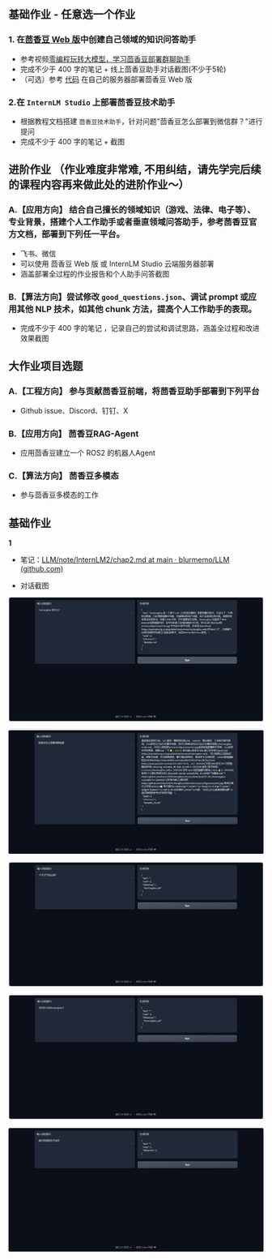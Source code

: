 ## 基础作业 - 任意选一个作业



### 1. 在[茴香豆 Web 版](https://openxlab.org.cn/apps/detail/tpoisonooo/huixiangdou-web)中创建自己领域的知识问答助手

- 参考视频[零编程玩转大模型，学习茴香豆部署群聊助手](https://www.bilibili.com/video/BV1S2421N7mn)
- 完成不少于 400 字的笔记 + 线上茴香豆助手对话截图(不少于5轮)
- （可选）参考 [代码](https://github.com/InternLM/HuixiangDou/tree/main/web) 在自己的服务器部署茴香豆 Web 版

### 2.在 `InternLM Studio` 上部署茴香豆技术助手

- 根据教程文档搭建 `茴香豆技术助手`，针对问题"茴香豆怎么部署到微信群？"进行提问
- 完成不少于 400 字的笔记 + 截图

## 进阶作业 （作业难度非常难, 不用纠结，请先学完后续的课程内容再来做此处的进阶作业～）

### A.【应用方向】 结合自己擅长的领域知识（游戏、法律、电子等）、专业背景，搭建个人工作助手或者垂直领域问答助手，参考茴香豆官方文档，部署到下列任一平台。

- 飞书、微信
- 可以使用 茴香豆 Web 版 或 InternLM Studio 云端服务器部署
- 涵盖部署全过程的作业报告和个人助手问答截图

### B.【算法方向】尝试修改 `good_questions.json`、调试 prompt 或应用其他 NLP 技术，如其他 chunk 方法，提高个人工作助手的表现。

- 完成不少于 400 字的笔记 ，记录自己的尝试和调试思路，涵盖全过程和改进效果截图

## 大作业项目选题

### A.【工程方向】 参与贡献茴香豆前端，将茴香豆助手部署到下列平台

- Github issue、Discord、钉钉、X

### B.【应用方向】 茴香豆RAG-Agent

- 应用茴香豆建立一个 ROS2 的机器人Agent

### C.【算法方向】 茴香豆多模态

- 参与茴香豆多模态的工作





## 基础作业

**1**

- 笔记：[LLM/note/InternLM2/chap2.md at main · blurmemo/LLM (github.com)](https://github.com/blurmemo/LLM/blob/main/note/InternLM2/chap2.md)

- 对话截图

![image-20240422163138515](assets/image-20240422163138515.png)

![image-20240422163337099](assets/image-20240422163337099.png)

![image-20240422163524777](assets/image-20240422163524777.png)

![image-20240422163755910](assets/image-20240422163755910.png)

![image-20240422164049865](assets/image-20240422164049865.png)